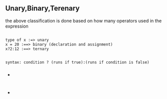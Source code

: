 <h2>Unary,Binary,Terenary</h2>
<p>the above classification is done based on how many operators used in the expression</p>
<code>
type of x :=> unary 
x = 20 :==> binary (declaration and assignment)
x?2:12 :==> ternary

syntax: condition ? (runs if true):(runs if condition is false)
</code>

<h5></h5>
<ul>
  <li></li>
</ul>
<span></span>
<h1></h1>
<h2></h2>
<h3></h3>
<h4></h4>
<h5></h5>
<ul>
  <li></li>
</ul>
